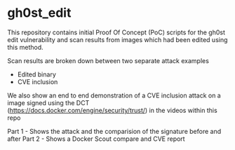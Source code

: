 # gh0st_edit

This repository contains initial Proof Of Concept (PoC) scripts for the gh0st edit vulnerability and scan results from images which had been edited using this method. 

Scan results are broken down between two separate attack examples

* Edited binary
* CVE inclusion

We also show an end to end demonstration of a CVE inclusion attack on a image signed using the DCT (https://docs.docker.com/engine/security/trust/) in the videos within this repo

Part 1 - Shows the attack and the comparision of the signature before and after
Part 2 - Shows a Docker Scout compare and CVE report
